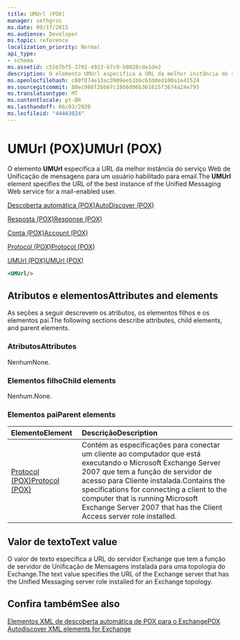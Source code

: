 ```yaml
---
title: UMUrl (POX)
manager: sethgros
ms.date: 09/17/2015
ms.audience: Developer
ms.topic: reference
localization_priority: Normal
api_type:
- schema
ms.assetid: c55b7bf5-3702-4923-b7c9-b0928cde1de2
description: O elemento UMUrl especifica a URL da melhor instância do serviço Web de Unificação de mensagens para um usuário habilitado para email.
ms.openlocfilehash: c80f874e13ac3909ee51bbc63dded100a1e41524
ms.sourcegitcommit: 88ec988f2bb67c1866d06b361615f3674a24e795
ms.translationtype: MT
ms.contentlocale: pt-BR
ms.lasthandoff: 06/03/2020
ms.locfileid: "44463024"
---
```

# <a name="umurl-pox"></a><span data-ttu-id="206a5-103">UMUrl (POX)</span><span class="sxs-lookup"><span data-stu-id="206a5-103">UMUrl (POX)</span></span>

<span data-ttu-id="206a5-104">O elemento **UMUrl** especifica a URL da melhor instância do serviço Web de Unificação de mensagens para um usuário habilitado para email.</span><span class="sxs-lookup"><span data-stu-id="206a5-104">The **UMUrl** element specifies the URL of the best instance of the Unified Messaging Web service for a mail-enabled user.</span></span> 
  
[<span data-ttu-id="206a5-105">Descoberta automática (POX)</span><span class="sxs-lookup"><span data-stu-id="206a5-105">AutoDiscover (POX)</span></span>](autodiscover-pox.md)
  
[<span data-ttu-id="206a5-106">Resposta (POX)</span><span class="sxs-lookup"><span data-stu-id="206a5-106">Response (POX)</span></span>](response-pox.md)
  
[<span data-ttu-id="206a5-107">Conta (POX)</span><span class="sxs-lookup"><span data-stu-id="206a5-107">Account (POX)</span></span>](account-pox.md)
  
[<span data-ttu-id="206a5-108">Protocol (POX)</span><span class="sxs-lookup"><span data-stu-id="206a5-108">Protocol (POX)</span></span>](protocol-pox.md)
  
[<span data-ttu-id="206a5-109">UMUrl (POX)</span><span class="sxs-lookup"><span data-stu-id="206a5-109">UMUrl (POX)</span></span>](umurl-pox.md)
  
```xml
<UMUrl/>
```

## <a name="attributes-and-elements"></a><span data-ttu-id="206a5-110">Atributos e elementos</span><span class="sxs-lookup"><span data-stu-id="206a5-110">Attributes and elements</span></span>

<span data-ttu-id="206a5-111">As seções a seguir descrevem os atributos, os elementos filhos e os elementos pai.</span><span class="sxs-lookup"><span data-stu-id="206a5-111">The following sections describe attributes, child elements, and parent elements.</span></span>
  
### <a name="attributes"></a><span data-ttu-id="206a5-112">Atributos</span><span class="sxs-lookup"><span data-stu-id="206a5-112">Attributes</span></span>

<span data-ttu-id="206a5-113">Nenhum</span><span class="sxs-lookup"><span data-stu-id="206a5-113">None.</span></span>
  
### <a name="child-elements"></a><span data-ttu-id="206a5-114">Elementos filho</span><span class="sxs-lookup"><span data-stu-id="206a5-114">Child elements</span></span>

<span data-ttu-id="206a5-115">Nenhum.</span><span class="sxs-lookup"><span data-stu-id="206a5-115">None.</span></span>
  
### <a name="parent-elements"></a><span data-ttu-id="206a5-116">Elementos pai</span><span class="sxs-lookup"><span data-stu-id="206a5-116">Parent elements</span></span>

|<span data-ttu-id="206a5-117">**Elemento**</span><span class="sxs-lookup"><span data-stu-id="206a5-117">**Element**</span></span>|<span data-ttu-id="206a5-118">**Descrição**</span><span class="sxs-lookup"><span data-stu-id="206a5-118">**Description**</span></span>|
|:-----|:-----|
|[<span data-ttu-id="206a5-119">Protocol (POX)</span><span class="sxs-lookup"><span data-stu-id="206a5-119">Protocol (POX)</span></span>](protocol-pox.md) <br/> |<span data-ttu-id="206a5-120">Contém as especificações para conectar um cliente ao computador que está executando o Microsoft Exchange Server 2007 que tem a função de servidor de acesso para Cliente instalada.</span><span class="sxs-lookup"><span data-stu-id="206a5-120">Contains the specifications for connecting a client to the computer that is running Microsoft Exchange Server 2007 that has the Client Access server role installed.</span></span>  <br/> |
   
## <a name="text-value"></a><span data-ttu-id="206a5-121">Valor de texto</span><span class="sxs-lookup"><span data-stu-id="206a5-121">Text value</span></span>

<span data-ttu-id="206a5-122">O valor de texto especifica a URL do servidor Exchange que tem a função de servidor de Unificação de Mensagens instalada para uma topologia do Exchange.</span><span class="sxs-lookup"><span data-stu-id="206a5-122">The text value specifies the URL of the Exchange server that has the Unified Messaging server role installed for an Exchange topology.</span></span>
  
## <a name="see-also"></a><span data-ttu-id="206a5-123">Confira também</span><span class="sxs-lookup"><span data-stu-id="206a5-123">See also</span></span>



[<span data-ttu-id="206a5-124">Elementos XML de descoberta automática de POX para o Exchange</span><span class="sxs-lookup"><span data-stu-id="206a5-124">POX Autodiscover XML elements for Exchange</span></span>](pox-autodiscover-xml-elements-for-exchange.md)

